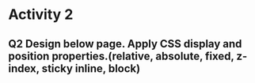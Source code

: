 # Activity 2
## Q2 Design below page. Apply CSS display and position properties.(relative, absolute, fixed, z-index, sticky inline, block)